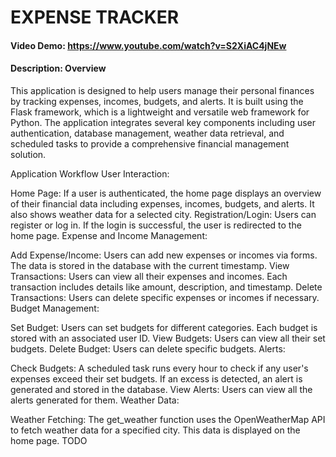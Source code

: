 # EXPENSE TRACKER
#### Video Demo: https://www.youtube.com/watch?v=S2XiAC4jNEw
#### Description: Overview
This application is designed to help users manage their personal finances by tracking expenses, incomes, budgets, and alerts. It is built using the Flask framework, which is a lightweight and versatile web framework for Python. The application integrates several key components including user authentication, database management, weather data retrieval, and scheduled tasks to provide a comprehensive financial management solution.

Application Workflow
User Interaction:

Home Page: If a user is authenticated, the home page displays an overview of their financial data including expenses, incomes, budgets, and alerts. It also shows weather data for a selected city.
Registration/Login: Users can register or log in. If the login is successful, the user is redirected to the home page.
Expense and Income Management:

Add Expense/Income: Users can add new expenses or incomes via forms. The data is stored in the database with the current timestamp.
View Transactions: Users can view all their expenses and incomes. Each transaction includes details like amount, description, and timestamp.
Delete Transactions: Users can delete specific expenses or incomes if necessary.
Budget Management:

Set Budget: Users can set budgets for different categories. Each budget is stored with an associated user ID.
View Budgets: Users can view all their set budgets.
Delete Budget: Users can delete specific budgets.
Alerts:

Check Budgets: A scheduled task runs every hour to check if any user's expenses exceed their set budgets. If an excess is detected, an alert is generated and stored in the database.
View Alerts: Users can view all the alerts generated for them.
Weather Data:

Weather Fetching: The get_weather function uses the OpenWeatherMap API to fetch weather data for a specified city. This data is displayed on the home page.
TODO
